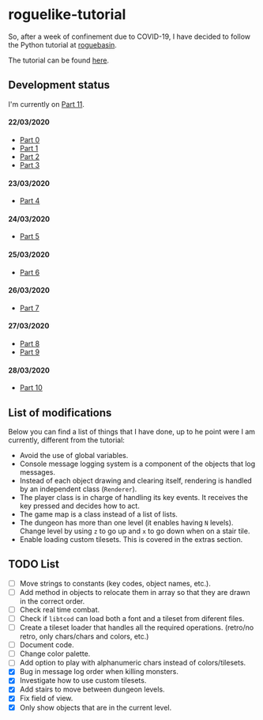 # roguelike-tutorial
So, after a week of confinement due to COVID-19, I have decided to follow the Python tutorial at [roguebasin](http://www.roguebasin.com/index.php?title=Main_Page). 

The tutorial can be found [here](http://www.roguebasin.com/index.php?title=Complete_Roguelike_Tutorial,_using_python3%2Blibtcod). 


## Development status

I'm currently on [Part 11](http://www.roguebasin.com/index.php?title=Complete_Roguelike_Tutorial,_using_python3%2Blibtcod,_part_11).


#### 22/03/2020

* [Part 0](http://www.roguebasin.com/index.php?title=Complete_Roguelike_Tutorial,_using_python3%2Blibtcod,_part_0)
* [Part 1](http://www.roguebasin.com/index.php?title=Complete_Roguelike_Tutorial,_using_python3%2Blibtcod,_part_1)
* [Part 2](http://www.roguebasin.com/index.php?title=Complete_Roguelike_Tutorial,_using_python3%2Blibtcod,_part_2)
* [Part 3](http://www.roguebasin.com/index.php?title=Complete_Roguelike_Tutorial,_using_python3%2Blibtcod,_part_3)

#### 23/03/2020

* [Part 4](http://www.roguebasin.com/index.php?title=Complete_Roguelike_Tutorial,_using_python3%2Blibtcod,_part_4)

#### 24/03/2020

* [Part 5](http://www.roguebasin.com/index.php?title=Complete_Roguelike_Tutorial,_using_python3%2Blibtcod,_part_5)

#### 25/03/2020

* [Part 6](http://www.roguebasin.com/index.php?title=Complete_Roguelike_Tutorial,_using_python3%2Blibtcod,_part_6)

#### 26/03/2020

* [Part 7](http://www.roguebasin.com/index.php?title=Complete_Roguelike_Tutorial,_using_python3%2Blibtcod,_part_7)

#### 27/03/2020

* [Part 8](http://www.roguebasin.com/index.php?title=Complete_Roguelike_Tutorial,_using_python3%2Blibtcod,_part_8)
* [Part 9](http://www.roguebasin.com/index.php?title=Complete_Roguelike_Tutorial,_using_python3%2Blibtcod,_part_9)

#### 28/03/2020

* [Part 10](http://www.roguebasin.com/index.php?title=Complete_Roguelike_Tutorial,_using_python3%2Blibtcod,_part_10)

## List of modifications

Below you can find a list of things that I have done, up to he point were I am currently, different from the tutorial:

- Avoid the use of global variables.
- Console message logging system is a component of the objects that log messages.
- Instead of each object drawing and clearing itself, rendering is handled by an independent class (`Renderer`).
- The player class is in charge of handling its key events. It receives the key pressed and decides how to act.
- The game map is a class instead of a list of lists.
- The dungeon has more than one level (it enables having `N` levels). Change level by using `z` to go up and `x` to go down when on a stair tile.
- Enable loading custom tilesets. This is covered in the extras section.

## TODO List

- [ ] Move strings to constants (key codes, object names, etc.).
- [ ] Add method in objects to relocate them in array so that they are drawn in the correct order.
- [ ] Check real time combat.
- [ ] Check if `libtcod` can load both a font and a tileset from diferent files. 
- [ ] Create a tileset loader that handles all the required operations. (retro/no retro, only chars/chars and colors, etc.)
- [ ] Document code.
- [ ] Change color palette.
- [ ] Add option to play with alphanumeric chars instead of colors/tilesets.
- [x] Bug in message log order when killing monsters.
- [x] Investigate how to use custom tilesets.
- [x] Add stairs to move between dungeon levels.
- [x] Fix field of view.
- [x] Only show objects that are in the current level.
